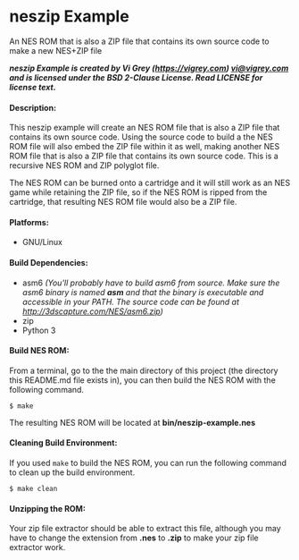 # neszip Example

An NES ROM that is also a ZIP file that contains its own source code to make a new NES+ZIP file

**_neszip Example is created by Vi Grey (https://vigrey.com) <vi@vigrey.com> and is licensed under the BSD 2-Clause License.  Read LICENSE for license text._**

#### Description:

This neszip example will create an NES ROM file that is also a ZIP file that contains its own source code.  Using the source code to build a the NES ROM file will also embed the ZIP file within it as well, making another NES ROM file that is also a ZIP file that contains its own source code.  This is a recursive NES ROM and ZIP polyglot file.

The NES ROM can be burned onto a cartridge and it will still work as an NES game while retaining the ZIP file, so if the NES ROM is ripped from the cartridge, that resulting NES ROM file would also be a ZIP file.

#### Platforms:
- GNU/Linux

#### Build Dependencies:
- asm6 _(You'll probably have to build asm6 from source.  Make sure the asm6 binary is named **asm** and that the binary is executable and accessible in your PATH. The source code can be found at http://3dscapture.com/NES/asm6.zip)_
- zip
- Python 3

#### Build NES ROM:

From a terminal, go to the the main directory of this project (the directory this README.md file exists in), you can then build the NES ROM with the following command.

    $ make

The resulting NES ROM will be located at **bin/neszip-example.nes**

#### Cleaning Build Environment:

If you used `make` to build the NES ROM, you can run the following command to clean up the build environment.

    $ make clean

#### Unzipping the ROM:

Your zip file extractor should be able to extract this file, although you may have to change the extension from **.nes** to **.zip** to make your zip file extractor work.
